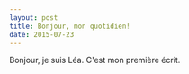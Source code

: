 ```yaml
---
layout: post
title: Bonjour, mon quotidien!
date: 2015-07-23
---
```

Bonjour, je suis Léa. C'est mon première écrit.
